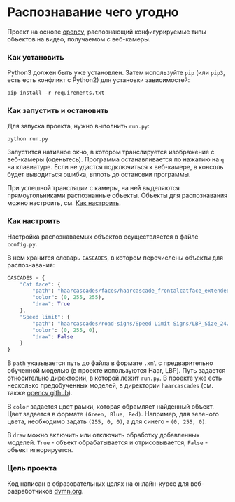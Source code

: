 # Распознавание чего угодно

Проект на основе [opencv](https://pypi.org/project/opencv-python/), распознающий конфигурируемые типы объектов на видео, получаемом с веб-камеры. 

### Как установить

Python3 должен быть уже установлен. 
Затем используйте `pip` (или `pip3`, есть есть конфликт с Python2) для установки зависимостей:
```
pip install -r requirements.txt
```

### Как запустить и остановить
Для запуска проекта, нужно выполнить `run.py`:

```python
python run.py
```
Запустится нативное окно, в котором транслируется изображение с веб-камеры (оденьтесь). Программа останавливается по нажатию на `q` на клавиатуре. Если не удастся подключиться к веб-камере, в консоль будет выводиться ошибка, вплоть до остановки программы. 

При успешной трансляции с камеры, на ней выделяются прямоугольниками распознанные объекты. Объекты для распознавания можно настроить, см. [Как настроить](#как-настроить).

### Как настроить
Настройка распознаваемых объектов осуществляется в файле `config.py`.

В нем хранится словарь `CASCADES`, в котором перечислены объекты для распознавания:
```python
CASCADES = {
    "Cat face": {
        "path": "haarcascades/faces/haarcascade_frontalcatface_extended.xml",
        "color": (0, 255, 255),
        "draw": True
    },
    "Speed limit": {
        "path": "haarcascades/road-signs/Speed Limit Signs/LBP_Size_24/Speedlimit_24_15Stages.xml",
        "color": (0, 255, 0),
        "draw": False
    }
}
```
В `path` указывается путь до файла в формате `.xml` с предварительно обученной моделью (в проекте используются Haar, LBP). Путь задается относительно директории, в которой лежит `run.py`. В проекте уже есть несколько предобученных моделей, в директории `haarcascades` (см. также [opencv github](https://github.com/opencv/opencv/tree/master/data)).

В `color` задается цвет рамки, которая обрамляет найденный объект. Цвет задается в формате `(Green, Blue, Red)`. Например, для зеленого цвета, необходимо задать `(255, 0, 0)`, а для синего - `(0, 255, 0)`.

В `draw` можно включить или отключить обработку добавленных моделей. `True` - объект обрабатывается и отрисовывается, `False` - объект игнорируется.


### Цель проекта

Код написан в образовательных целях на онлайн-курсе для веб-разработчиков [dvmn.org](https://dvmn.org/).
